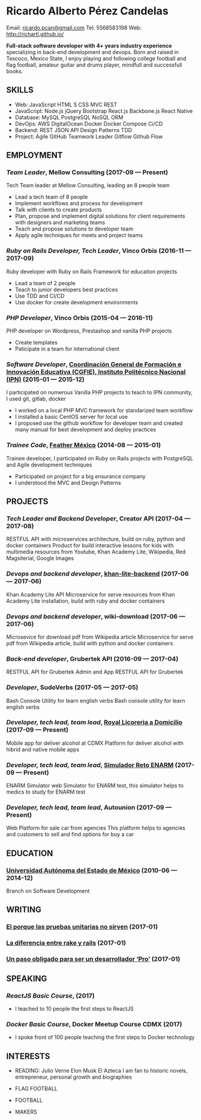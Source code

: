 Ricardo Alberto Pérez Candelas
============
Email: ricardo.pcan@gmail.com
Tel: 5568583198
Web: http://richartl.github.io/

**Full-stack software developer with 4+ years industry experience** specializing in back-end development and devops. Born and raised in Texcoco, Mexico State, I enjoy playing and following college football and flag football, amateur guitar and drums player, mindfull and successfull books.

## SKILLS

  - Web: JavaScript HTML 5 CSS MVC REST 
  - JavaScript: Node.js jQuery Bootstrap React.js Backbone.js React Native 
  - Database: MySQL PostgreSQL NoSQL ORM 
  - DevOps: AWS DigitalOcean Docker Docker Compose Ci/CD 
  - Backend: REST JSON API Design Patterns TDD 
  - Project: Agile GitHub Teamwork Leader Gitflow Github Flow 

## EMPLOYMENT

### *Team Leader*, Mellow Consulting (2017-09 — Present)

Tech Team leader at Mellow Consulting, leading an 8 people team
  - Lead a tech team of 8 people
  - Implement workflows and process for development
  - Talk with clients to create products
  - Plan, propose and implement digital solutions for client requirements with designers and marketing teams
  - Teach and propose solutions to developer team
  - Apply agile techniques for meets and project teams

### *Ruby on Rails Developer, Tech Leader*, Vinco Orbis (2016-11 — 2017-09)

Ruby developer with Ruby on Rails Framework for education projects
  - Lead a team of 2 people
  - Teach to junior developers best practices
  - Use TDD and CI/CD
  - Use docker for create development environments

### *PHP Developer*, Vinco Orbis (2015-04 — 2016-11)

PHP developer on Wordpress, Prestashop and vanilla PHP projects
  - Create templates
  - Paticipate in a team for international client

### *Software Developer*, [Coordinación General de Formación e Innovación Educativa (CGFIE), Instituto Politécnico Nacional (IPN)](http://www.cgfie.ipn.mx/Paginas/Inicio.aspx) (2015-01 — 2015-12)

I participated on numerous Vanilla PHP projects to teach to IPN community, I used git, gitlab, docker
  - I worked on a local PHP MVC framework for standarized team workflow
  - I installed a basic CentOS server for local use
  - I proposed use the github workflow for developer team and created many manual for best development and deploy practices

### *Trainee Code*, [Feather México](https://mx.linkedin.com/company/feather-mexico) (2014-08 — 2015-01)

Trainee developer, I participated on Ruby on Rails projects with PostgreSQL and Agile development techniques
  - Participated on project for a big ensurance company
  - I understood the MVC and Design Patterns


## PROJECTS

### *Tech Leader and Backend Developer*, Creator API (2017-04 — 2017-08)

RESTFUL API with microservices architecture, build on ruby, python and docker containers
Product for build interactive lessons for kids with multimedia resources from Youtube, Khan Academy Lite, Wikipedia, Red Magsiterial, Google Images

### *Devops and backend developer*, [khan-lite-backend](http://api.khan.vincolabs.com/swagger/dist/index.html?url=/api/v1/docs) (2017-06 — 2017-06)

Khan Academy Lite API
Microservice for serve resources from Khan Academy Lite installation, build with ruby and docker containers

### *Devops and backend developer*, wiki-download (2017-06 — 2017-06)

Microsevice for download pdf from Wikipedia article
Microservice for serve pdf from Wikipedia article, build with python and docker containers

### *Back-end developer*, Grubertek API (2016-09 — 2017-04)

RESTFUL API for Grubertek Admin and App
RESTFUL API for Grubertek

### *Developer*, SudoVerbs (2017-05 — 2017-05)

Bash Console Utility for learn english verbs
Bash console utility for learn english verbs

### *Developer, tech lead, team lead*, [Royal Licoreria a Domicilio](https://getroyal.mx/) (2017-09 — Present)

Mobile app for deliver alcohol at CDMX
Platform for deliver alcohol with hibrid and native mobile apps

### *Developer, tech lead, team lead*, [Simulador Reto ENARM](https://simulador-enarm.retoenarm.com/) (2017-09 — Present)

ENARM Simulator web
Simulator for ENARM test, this simulator helps to medics to study for ENARM test

### *Developer, tech lead, team lead*, Autounion (2017-09 — Present)

Web Platform for sale car from agencies
This platform helps to agencies and customers to sell and find options for buy a car



## EDUCATION

### [Universidad Autónoma del Estado de México](http://www.uaemex.mx/) (2010-06 — 2014-12)

Branch on Software Development





## WRITING

### [El porque las pruebas unitarias no sirven](https://medium.com/@ricardo_pcan/el-porque-las-pruebas-unitarias-no-sirven-d77981e61bae) (2017-01)



### [La diferencia entre rake y rails](https://medium.com/@ricardo_pcan/la-diferencia-entre-rake-y-rails-deb3e8a2d6e6) (2017-01)



### [Un paso obligado para ser un desarrollador ‘Pro’](https://medium.com/@ricardo_pcan/un-paso-obligado-para-ser-un-desarrollador-pro-e81daa5bb6d9) (2017-01)







## SPEAKING

### *ReactJS Basic Course*,  (2017)


  - I teached to 10 people the first steps to ReactJS

### *Docker Basic Course*, Docker Meetup Course CDMX (2017)


  - I spoke front of 100 people teaching the first steps to Docker technology



## INTERESTS

- READING: Julio Verne Elon Musk El Azteca 
I am fan to historic novels, entrepreneur, personal growth and biographies

- FLAG FOOTBALL

- FOOTBALL

- MAKERS


